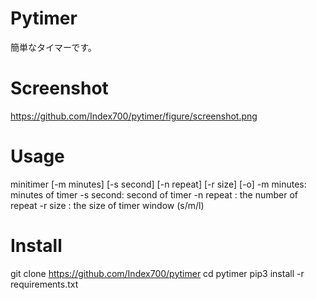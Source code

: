 # Pytimer

簡単なタイマーです。

# Screenshot
https://github.com/Index700/pytimer/figure/screenshot.png

# Usage
minitimer [-m minutes] [-s second] [-n repeat] [-r size] [-o]
-m minutes: minutes of timer
-s second: second of timer
-n repeat : the number of repeat 
-r size : the size of timer window (s/m/l) 

# Install
git clone https://github.com/Index700/pytimer
cd pytimer
pip3 install -r requirements.txt


